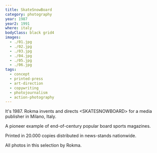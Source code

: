 ```yaml
---
title: SkateSnowBoard
category: photography
year: 1987
year2: 1991
where: italy
bodyClass: black grid4
images:
  - ./01.jpg
  - ./02.jpg
  - ./03.jpg
  - ./04.jpg
  - ./05.jpg
  - ./06.jpg
tags:
  - concept
  - printed-press
  - art-direction
  - copywriting
  - photojournalism
  - action-photography
---
```


It's 1987. Rokma invents and directs &lt;SKATESNOWBOARD&gt; for a media publisher in Milano, Italy.

A pioneer example of end-of-century popular board sports magazines.

Printed in 20.000 copies distributed in news-stands nationwide.

All photos in this selection by Rokma.
